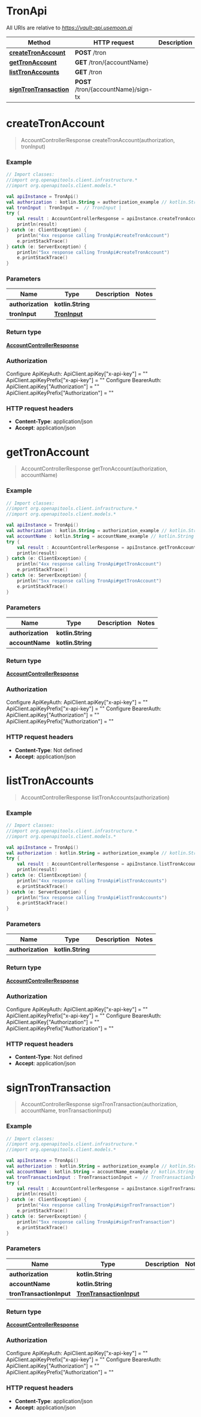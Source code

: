 # TronApi

All URIs are relative to *https://vault-api.usemoon.ai*

Method | HTTP request | Description
------------- | ------------- | -------------
[**createTronAccount**](TronApi.md#createTronAccount) | **POST** /tron | 
[**getTronAccount**](TronApi.md#getTronAccount) | **GET** /tron/{accountName} | 
[**listTronAccounts**](TronApi.md#listTronAccounts) | **GET** /tron | 
[**signTronTransaction**](TronApi.md#signTronTransaction) | **POST** /tron/{accountName}/sign-tx | 


<a id="createTronAccount"></a>
# **createTronAccount**
> AccountControllerResponse createTronAccount(authorization, tronInput)



### Example
```kotlin
// Import classes:
//import org.openapitools.client.infrastructure.*
//import org.openapitools.client.models.*

val apiInstance = TronApi()
val authorization : kotlin.String = authorization_example // kotlin.String | 
val tronInput : TronInput =  // TronInput | 
try {
    val result : AccountControllerResponse = apiInstance.createTronAccount(authorization, tronInput)
    println(result)
} catch (e: ClientException) {
    println("4xx response calling TronApi#createTronAccount")
    e.printStackTrace()
} catch (e: ServerException) {
    println("5xx response calling TronApi#createTronAccount")
    e.printStackTrace()
}
```

### Parameters

Name | Type | Description  | Notes
------------- | ------------- | ------------- | -------------
 **authorization** | **kotlin.String**|  |
 **tronInput** | [**TronInput**](TronInput.md)|  |

### Return type

[**AccountControllerResponse**](AccountControllerResponse.md)

### Authorization


Configure ApiKeyAuth:
    ApiClient.apiKey["x-api-key"] = ""
    ApiClient.apiKeyPrefix["x-api-key"] = ""
Configure BearerAuth:
    ApiClient.apiKey["Authorization"] = ""
    ApiClient.apiKeyPrefix["Authorization"] = ""

### HTTP request headers

 - **Content-Type**: application/json
 - **Accept**: application/json

<a id="getTronAccount"></a>
# **getTronAccount**
> AccountControllerResponse getTronAccount(authorization, accountName)



### Example
```kotlin
// Import classes:
//import org.openapitools.client.infrastructure.*
//import org.openapitools.client.models.*

val apiInstance = TronApi()
val authorization : kotlin.String = authorization_example // kotlin.String | 
val accountName : kotlin.String = accountName_example // kotlin.String | 
try {
    val result : AccountControllerResponse = apiInstance.getTronAccount(authorization, accountName)
    println(result)
} catch (e: ClientException) {
    println("4xx response calling TronApi#getTronAccount")
    e.printStackTrace()
} catch (e: ServerException) {
    println("5xx response calling TronApi#getTronAccount")
    e.printStackTrace()
}
```

### Parameters

Name | Type | Description  | Notes
------------- | ------------- | ------------- | -------------
 **authorization** | **kotlin.String**|  |
 **accountName** | **kotlin.String**|  |

### Return type

[**AccountControllerResponse**](AccountControllerResponse.md)

### Authorization


Configure ApiKeyAuth:
    ApiClient.apiKey["x-api-key"] = ""
    ApiClient.apiKeyPrefix["x-api-key"] = ""
Configure BearerAuth:
    ApiClient.apiKey["Authorization"] = ""
    ApiClient.apiKeyPrefix["Authorization"] = ""

### HTTP request headers

 - **Content-Type**: Not defined
 - **Accept**: application/json

<a id="listTronAccounts"></a>
# **listTronAccounts**
> AccountControllerResponse listTronAccounts(authorization)



### Example
```kotlin
// Import classes:
//import org.openapitools.client.infrastructure.*
//import org.openapitools.client.models.*

val apiInstance = TronApi()
val authorization : kotlin.String = authorization_example // kotlin.String | 
try {
    val result : AccountControllerResponse = apiInstance.listTronAccounts(authorization)
    println(result)
} catch (e: ClientException) {
    println("4xx response calling TronApi#listTronAccounts")
    e.printStackTrace()
} catch (e: ServerException) {
    println("5xx response calling TronApi#listTronAccounts")
    e.printStackTrace()
}
```

### Parameters

Name | Type | Description  | Notes
------------- | ------------- | ------------- | -------------
 **authorization** | **kotlin.String**|  |

### Return type

[**AccountControllerResponse**](AccountControllerResponse.md)

### Authorization


Configure ApiKeyAuth:
    ApiClient.apiKey["x-api-key"] = ""
    ApiClient.apiKeyPrefix["x-api-key"] = ""
Configure BearerAuth:
    ApiClient.apiKey["Authorization"] = ""
    ApiClient.apiKeyPrefix["Authorization"] = ""

### HTTP request headers

 - **Content-Type**: Not defined
 - **Accept**: application/json

<a id="signTronTransaction"></a>
# **signTronTransaction**
> AccountControllerResponse signTronTransaction(authorization, accountName, tronTransactionInput)



### Example
```kotlin
// Import classes:
//import org.openapitools.client.infrastructure.*
//import org.openapitools.client.models.*

val apiInstance = TronApi()
val authorization : kotlin.String = authorization_example // kotlin.String | 
val accountName : kotlin.String = accountName_example // kotlin.String | 
val tronTransactionInput : TronTransactionInput =  // TronTransactionInput | 
try {
    val result : AccountControllerResponse = apiInstance.signTronTransaction(authorization, accountName, tronTransactionInput)
    println(result)
} catch (e: ClientException) {
    println("4xx response calling TronApi#signTronTransaction")
    e.printStackTrace()
} catch (e: ServerException) {
    println("5xx response calling TronApi#signTronTransaction")
    e.printStackTrace()
}
```

### Parameters

Name | Type | Description  | Notes
------------- | ------------- | ------------- | -------------
 **authorization** | **kotlin.String**|  |
 **accountName** | **kotlin.String**|  |
 **tronTransactionInput** | [**TronTransactionInput**](TronTransactionInput.md)|  |

### Return type

[**AccountControllerResponse**](AccountControllerResponse.md)

### Authorization


Configure ApiKeyAuth:
    ApiClient.apiKey["x-api-key"] = ""
    ApiClient.apiKeyPrefix["x-api-key"] = ""
Configure BearerAuth:
    ApiClient.apiKey["Authorization"] = ""
    ApiClient.apiKeyPrefix["Authorization"] = ""

### HTTP request headers

 - **Content-Type**: application/json
 - **Accept**: application/json

